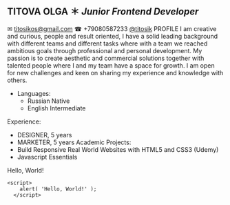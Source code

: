 TITOVA OLGA ＊ *Junior Frontend Developer*
---------------------------------------
✉ titosikos@gmail.com  ☎ +79080587233 [@titosik](https://www.instagram.com/titosik/) 
PROFILE
I am creative and curious, people and result oriented, I have a solid leading background with different teams and different tasks where with a team we reached ambitious goals through professional and personal development.
My passion is to create aesthetic and commercial solutions together with talented people where I and my team have a space for growth. I am open for new challenges and keen on sharing my experience and knowledge with others.
- Languages:
  - Russian Native
  - English Intermediate


Experience:
  - DESIGNER, 5 years
  - MARKETER, 5 years
Academic Projects:
 - Build Responsive Real World Websites with HTML5 and CSS3 (Udemy)
 - Javascript Essentials

Hello, World!
```
<script>
    alert( 'Hello, World!' );
  </script>
```

